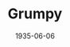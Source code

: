 ---
title: Grumpy
date: 1935-06-06
closing_date:
layout: productions
playbill:
Theatre: Theatre Jacksonville
cast:
- Mr. Isaac Wolfe: Abe Diamond
- Dawson: Abe Diamond
- Mrs. Maclaren: Bette Leamonde
- Merridew: Birt Byrd
- Virginia Bullivant: Edre Ferguson
- Mr. Andrew Bullivant: Frank Heintz
- Ruddock: Gordon McCauley
- Keble: Jack Bernard
- Dr. Maclaren: Jean Leamond
- Susam: Lillian Moscovitz
- Mr. Ernest Heron: Stokes Perry
- Mr. Jarvis: Stuart Cavanagh
crew:
- Director: Margaret Pumpelly
- Staging & Props: Margaret Pumpelly
- Costumes: Will Louis
---
